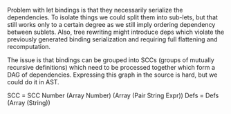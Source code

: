 Problem with let bindings is that they necessarily serialize the dependencies.
To isolate things we could split them into sub-lets, but that still works only
to a certain degree as we still imply ordering dependency between sublets. Also,
tree rewriting might introduce deps which violate the
previously generated binding serialization and requiring full flattening and
recomputation.

The issue is that bindings can be grouped into SCCs (groups of mutually
recursive definitions) which need to be processed together which form a DAG of
dependencies. Expressing this graph in the source is hard, but we could do it in
AST.

SCC = SCC Number (Array Number) (Array (Pair String Expr))
Defs = Defs (Array (String))
